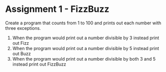 # Assignment 1 - FizzBuzz
Create a program that counts from 1 to 100 and prints out each number with three exceptions. 
1. When the program would print out a number divisible by 3 instead print out Fizz
2. When the program would print out a number divisible by 5 instead print out Buzz
3. When the program would print out a number divisible by both 3 and 5 instead print out FizzBuzz
